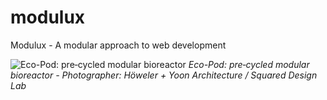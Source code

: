 modulux
=======

Modulux - A modular approach to web development

![Eco-Pod: pre‐cycled modular bioreactor](http://www.archello.com/sites/default/files/imagecache/media_image/story/media/eco_pods_sky.jpg)
_Eco-Pod: pre‐cycled modular bioreactor - Photographer: Höweler + Yoon Architecture / Squared Design Lab_
